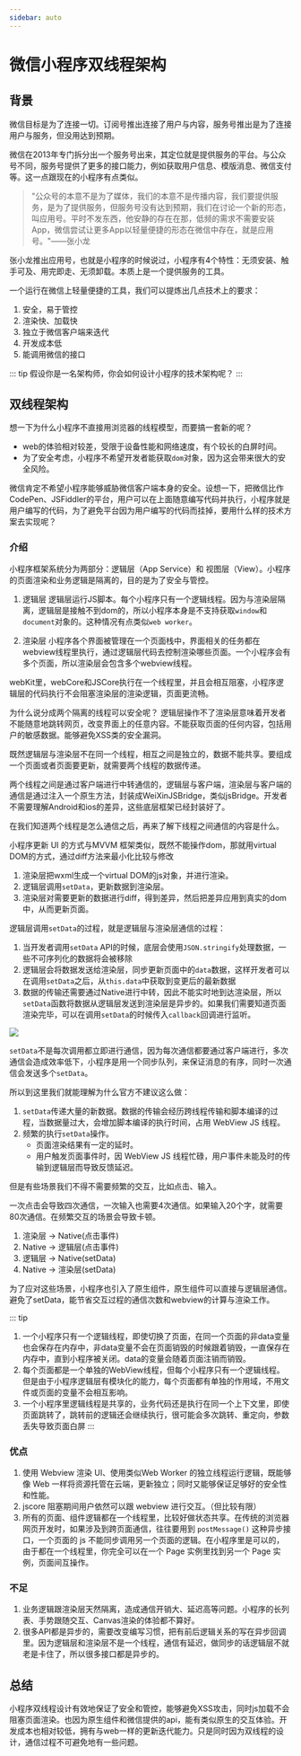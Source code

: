 ```yaml
---
sidebar: auto
---
```


# 微信小程序双线程架构
## 背景

微信目标是为了连接一切。订阅号推出连接了用户与内容，服务号推出是为了连接用户与服务，但没用达到预期。

微信在2013年专门拆分出一个服务号出来，其定位就是提供服务的平台。与公众号不同，服务号提供了更多的接口能力，例如获取用户信息、模版消息、微信支付等。这一点跟现在的小程序有点类似。

> "公众号的本意不是为了媒体，我们的本意不是传播内容，我们要提供服务，是为了提供服务，但服务号没有达到预期，我们在讨论一个新的形态，叫应用号。平时不发东西，他安静的存在在那，低频的需求不需要安装App，微信尝试让更多App以轻量便捷的形态在微信中存在，就是应用号。"——张小龙

张小龙推出应用号，也就是小程序的时候说过，小程序有4个特性：无须安装、触手可及、用完即走、无须卸载。本质上是一个提供服务的工具。

一个运行在微信上轻量便捷的工具，我们可以提炼出几点技术上的要求：

1. 安全，易于管控
2. 渲染快、加载快
3. 独立于微信客户端来迭代
4. 开发成本低
5. 能调用微信的接口

::: tip
假设你是一名架构师，你会如何设计小程序的技术架构呢？
:::

## 双线程架构

想一下为什么小程序不直接用浏览器的线程模型，而要搞一套新的呢？

- web的体验相对较差，受限于设备性能和网络速度，有个较长的白屏时间。
- 为了安全考虑，小程序不希望开发者能获取`dom`对象，因为这会带来很大的安全风险。

微信肯定不希望小程序能够威胁微信客户端本身的安全。设想一下，把微信比作CodePen、JSFiddler的平台，用户可以在上面随意编写代码并执行，小程序就是用户编写的代码，为了避免平台因为用户编写的代码而挂掉，要用什么样的技术方案去实现呢？

### 介绍

小程序框架系统分为两部分：逻辑层（App Service）和 视图层（View）。小程序的页面渲染和业务逻辑是隔离的，目的是为了安全与管控。

1. 逻辑层
逻辑层运行JS脚本。每个小程序只有一个逻辑线程。因为与渲染层隔离，逻辑层是接触不到dom的，所以小程序本身是不支持获取`window`和`document`对象的。这种情况有点类似`web worker`。

2. 渲染层
小程序各个界面被管理在一个页面栈中，界面相关的任务都在webview线程里执行，通过逻辑层代码去控制渲染哪些页面。一个小程序会有多个页面，所以渲染层会包含多个webview线程。

webKit里，webCore和JSCore执行在一个线程里，并且会相互阻塞，小程序逻辑层的代码执行不会阻塞渲染层的渲染逻辑，页面更流畅。

为什么说分成两个隔离的线程可以安全呢？
逻辑层操作不了渲染层意味着开发者不能随意地跳转网页，改变界面上的任意内容。不能获取页面的任何内容，包括用户的敏感数据。能够避免XSS类的安全漏洞。


既然逻辑层与渲染层不在同一个线程，相互之间是独立的，数据不能共享。要组成一个页面或者页面要更新，就需要两个线程的数据传递。

两个线程之间是通过客户端进行中转通信的，逻辑层与客户端，渲染层与客户端的通信是通过注入一个原生方法，封装成WeiXinJSBridge，类似jsBridge。开发者不需要理解Android和ios的差异，这些底层框架已经封装好了。

在我们知道两个线程是怎么通信之后，再来了解下线程之间通信的内容是什么。

小程序更新 UI 的方式与MVVM 框架类似，既然不能操作dom，那就用virtual DOM的方式，通过diff方法来最小化比较与修改
1. 渲染层把wxml生成一个virtual DOM的js对象，并进行渲染。
2. 逻辑层调用`setData`，更新数据到渲染层。
3. 渲染层对需要更新的数据进行diff，得到差异，然后把差异应用到真实的dom中，从而更新页面。

逻辑层调用`setData`的过程，就是逻辑层与渲染层通信的过程：

1. 当开发者调用`setData` API的时候，底层会使用`JSON.stringify`处理数据，一些不可序列化的数据将会被移除
2. 逻辑层会将数据发送给渲染层，同步更新页面中的`data`数据，这样开发者可以在调用`setData`之后，从`this.data`中获取到变更后的最新数据
3. 数据的传输还需要通过Native进行中转，因此不能实时地到达渲染层，所以`setData`函数将数据从逻辑层发送到渲染层是异步的。如果我们需要知道页面渲染完毕，可以在调用`setData`的时候传入`callback`回调进行监听。

![](http://img.littlegrayss.com/84og9toabm)

`setData`不是每次调用都立即进行通信，因为每次通信都要通过客户端进行，多次通信会造成效率低下，小程序是用一个同步队列，来保证消息的有序，同时一次通信会发送多个`setData`。

所以到这里我们就能理解为什么官方不建议这么做：
1. `setData`传递大量的新数据。数据的传输会经历跨线程传输和脚本编译的过程，当数据量过大，会增加脚本编译的执行时间，占用 WebView JS 线程。
2. 频繁的执行`setData`操作。
    - 页面渲染结果有一定的延时。
    - 用户触发页面事件时，因 WebView JS 线程忙碌，用户事件未能及时的传输到逻辑层而导致反馈延迟。

但是有些场景我们不得不需要频繁的交互，比如点击、输入。

一次点击会导致四次通信，一次输入也需要4次通信。如果输入20个字，就需要80次通信。在频繁交互的场景会导致卡顿。

1. 渲染层 -> Native(点击事件)
2. Native -> 逻辑层(点击事件)
3. 逻辑层 -> Native(setData)
4. Native -> 渲染层(setData)

为了应对这些场景，小程序也引入了原生组件，原生组件可以直接与逻辑层通信。避免了setData，能节省交互过程的通信次数和webview的计算与渲染工作。

::: tip
1. 一个小程序只有一个逻辑线程，即使切换了页面，在同一个页面的非data变量也会保存在内存中，非data变量不会在页面销毁的时候跟着销毁，一直保存在内存中，直到小程序被关闭。data的变量会随着页面注销而销毁。
2. 每个页面都是一个单独的WebView线程，但每个小程序只有一个逻辑线程。但是由于小程序逻辑层有模块化的能力，每个页面都有单独的作用域，不用文件或页面的变量不会相互影响。
3. 一个小程序里逻辑线程是共享的，业务代码还是执行在同一个上下文里，即使页面跳转了，跳转前的逻辑还会继续执行，很可能会多次跳转、重定向，参数丢失导致页面白屏
:::

### 优点
1. 使用 Webview 渲染 UI、使用类似Web Worker 的独立线程运行逻辑，既能够像 Web 一样将资源托管在云端，更新独立；同时又能够保证足够好的安全性和性能。
2. jscore 阻塞期间用户依然可以跟 webview 进行交互。（但比较有限）
2. 所有的页面、组件逻辑都在一个线程里，比较好做状态共享。在传统的浏览器网页开发时，如果涉及到跨页面通信，往往要用到 `postMessage()` 这种异步接口，一个页面的 js 不能同步调用另一个页面的逻辑。在小程序里是可以的，由于都在一个线程里，你完全可以在一个 Page 实例里找到另一个 Page 实例，页面间互操作。

### 不足
1. 业务逻辑跟渲染层天然隔离，造成通信开销大、延迟高等问题。小程序的长列表、手势跟随交互、Canvas渲染的体验都不算好。
2. 很多API都是异步的，需要改变编写习惯，把有前后逻辑关系的写在异步回调里。因为逻辑层和渲染层不是一个线程，通信有延迟，做同步的话逻辑层不就老是卡住了，所以很多接口都是异步的。

## 总结
小程序双线程设计有效地保证了安全和管控，能够避免XSS攻击，同时js加载不会阻塞页面渲染。也因为原生组件和微信提供的api，能有类似原生的交互体验。开发成本也相对较低，拥有与web一样的更新迭代能力。只是同时因为双线程的设计，通信过程不可避免地有一些问题。
